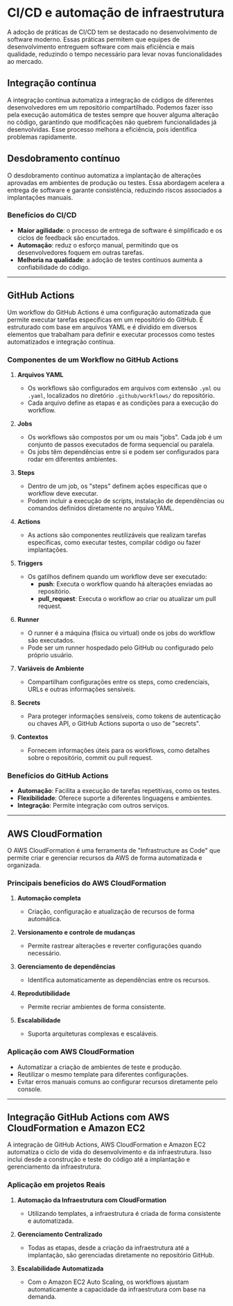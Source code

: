 # CI/CD e automação de infraestrutura

A adoção de práticas de CI/CD tem se destacado no desenvolvimento de software moderno. Essas práticas permitem que equipes de desenvolvimento entreguem software com mais eficiência e mais qualidade, reduzindo o tempo necessário para levar novas funcionalidades ao mercado.

## Integração contínua 

A integração contínua  automatiza a integração de códigos de diferentes desenvolvedores em um repositório compartilhado. Podemos fazer isso pela execução automática de testes sempre que houver alguma alteração no código, garantindo que modificações não quebrem funcionalidades já desenvolvidas. Esse processo melhora a eficiência, pois identifica problemas rapidamente.

## Desdobramento contínuo 

O desdobramento contínuo  automatiza a implantação de alterações aprovadas em ambientes de produção ou testes. Essa abordagem acelera a entrega de software e garante consistência, reduzindo riscos associados a implantações manuais.

### Benefícios do CI/CD

- **Maior agilidade**: o processo de entrega de software é simplificado e os ciclos de feedback são encurtados.
- **Automação**: reduz o esforço manual, permitindo que os desenvolvedores foquem em outras tarefas.
- **Melhoria na qualidade**: a adoção de testes contínuos aumenta a confiabilidade do código.

---

## GitHub Actions

Um workflow do GitHub Actions é uma configuração automatizada que permite executar tarefas específicas em um repositório do GitHub. É estruturado com base em arquivos YAML e é dividido em diversos elementos que trabalham para definir e executar processos como testes automatizados e integração contínua.

### Componentes de um Workflow no GitHub Actions

1. **Arquivos YAML**
   - Os workflows são configurados em arquivos com extensão `.yml` ou `.yaml`, localizados no diretório `.github/workflows/` do repositório.
   - Cada arquivo define as etapas e as condições para a execução do workflow.

2. **Jobs**
   - Os workflows são compostos por um ou mais "jobs". Cada job é um conjunto de passos executados de forma sequencial ou paralela.
   - Os jobs têm dependências entre si e podem ser configurados para rodar em diferentes ambientes.

3. **Steps**
   - Dentro de um job, os "steps" definem ações específicas que o workflow deve executar.
   - Podem incluir a execução de scripts, instalação de dependências ou comandos definidos diretamente no arquivo YAML.

4. **Actions**
   - As actions são componentes reutilizáveis que realizam tarefas específicas, como executar testes, compilar código ou fazer implantações.

5. **Triggers**
   - Os gatilhos definem quando um workflow deve ser executado:
     - **push**: Executa o workflow quando há alterações enviadas ao repositório.
     - **pull_request**: Executa o workflow ao criar ou atualizar um pull request.

6. **Runner**
   - O runner é a máquina (física ou virtual) onde os jobs do workflow são executados.
   - Pode ser um runner hospedado pelo GitHub ou configurado pelo próprio usuário.

7. **Variáveis de Ambiente**
   - Compartilham configurações entre os steps, como credenciais, URLs e outras informações sensíveis.

8. **Secrets**
   - Para proteger informações sensíveis, como tokens de autenticação ou chaves API, o GitHub Actions suporta o uso de "secrets".

9. **Contextos**
   - Fornecem informações úteis para os workflows, como detalhes sobre o repositório, commit ou pull request.

### Benefícios do GitHub Actions

- **Automação**: Facilita a execução de tarefas repetitivas, como os testes.
- **Flexibilidade**: Oferece suporte a diferentes linguagens e ambientes.
- **Integração**: Permite integração com outros serviços.

---

## AWS CloudFormation

O AWS CloudFormation é uma ferramenta de "Infrastructure as Code" que permite criar e gerenciar recursos da AWS de forma automatizada e organizada.

### Principais benefícios do AWS CloudFormation

1. **Automação completa**
   - Criação, configuração e atualização de recursos de forma automática.

2. **Versionamento e controle de mudanças**
   - Permite rastrear alterações e reverter configurações quando necessário.

3. **Gerenciamento de dependências**
   - Identifica automaticamente as dependências entre os recursos.

4. **Reprodutibilidade**
   - Permite recriar ambientes de forma consistente.

5. **Escalabilidade**
   - Suporta arquiteturas complexas e escaláveis.

### Aplicação com AWS CloudFormation

- Automatizar a criação de ambientes de teste e produção.
- Reutilizar o mesmo template para diferentes configurações.
- Evitar erros manuais comuns ao configurar recursos diretamente pelo console.

---

## Integração GitHub Actions com AWS CloudFormation e Amazon EC2

A integração de GitHub Actions, AWS CloudFormation e Amazon EC2 automatiza o ciclo de vida do desenvolvimento e da infraestrutura. Isso inclui desde a construção e teste do código até a implantação e gerenciamento da infraestrutura.

### Aplicação em projetos Reais

1. **Automação da Infraestrutura com CloudFormation**
   - Utilizando templates, a infraestrutura é criada de forma consistente e automatizada.

2. **Gerenciamento Centralizado**
   - Todas as etapas, desde a criação da infraestrutura até a implantação, são gerenciadas diretamente no repositório GitHub.

3. **Escalabilidade Automatizada**
   - Com o Amazon EC2 Auto Scaling, os workflows ajustam automaticamente a capacidade da infraestrutura com base na demanda.

